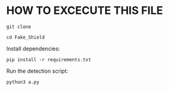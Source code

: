 # HOW TO EXCECUTE THIS FILE
    git clone
    
    cd Fake_Shield

Install dependencies:
       
    pip install -r requirements.txt

Run the  detection script:

    python3 a.py
